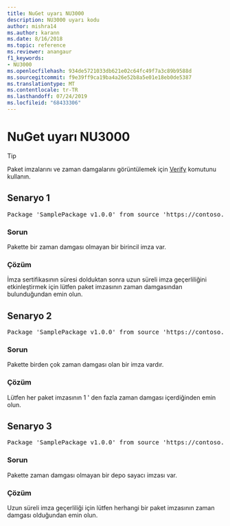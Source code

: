 ```yaml
---
title: NuGet uyarı NU3000
description: NU3000 uyarı kodu
author: mishra14
ms.author: karann
ms.date: 8/16/2018
ms.topic: reference
ms.reviewer: anangaur
f1_keywords:
- NU3000
ms.openlocfilehash: 934de5721033db621e02c64fc49f7a3c89b9588d
ms.sourcegitcommit: f9e39ff9ca19ba4a26e52b8a5e01e18eb0de5387
ms.translationtype: MT
ms.contentlocale: tr-TR
ms.lasthandoff: 07/24/2019
ms.locfileid: "68433306"
---
```

# <a name="nuget-warning-nu3000"></a>NuGet uyarı NU3000

> [!Tip]
> Paket imzalarını ve zaman damgalarını görüntülemek için [Verify](../cli-reference/cli-ref-verify.md) komutunu kullanın.

## <a name="scenario-1"></a>Senaryo 1

<pre>Package 'SamplePackage v1.0.0' from source 'https://contoso.com/index.json': The primary signature does not have a timestamp.</pre>

### <a name="issue"></a>Sorun

Pakette bir zaman damgası olmayan bir birincil imza var.


### <a name="solution"></a>Çözüm

İmza sertifikasının süresi dolduktan sonra uzun süreli imza geçerliliğini etkinleştirmek için lütfen paket imzasının zaman damgasından bulunduğundan emin olun.



## <a name="scenario-2"></a>Senaryo 2

<pre>Package 'SamplePackage v1.0.0' from source 'https://contoso.com/index.json': Multiple timestamps are not accepted.</pre>

### <a name="issue"></a>Sorun

Pakette birden çok zaman damgası olan bir imza vardır.


### <a name="solution"></a>Çözüm

Lütfen her paket imzasının 1 ' den fazla zaman damgası içerdiğinden emin olun.



## <a name="scenario-3"></a>Senaryo 3

<pre>Package 'SamplePackage v1.0.0' from source 'https://contoso.com/index.json': The repository countersignature does not have a timestamp.</pre>

### <a name="issue"></a>Sorun

Pakette zaman damgası olmayan bir depo sayacı imzası var.


### <a name="solution"></a>Çözüm

Uzun süreli imza geçerliliği için lütfen herhangi bir paket imzasının zaman damgası olduğundan emin olun.



